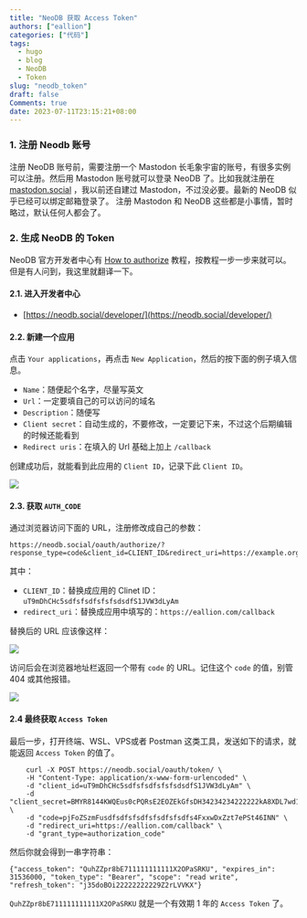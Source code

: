```yaml
---
title: "NeoDB 获取 Access Token"
authors: ["eallion"]
categories: ["代码"]
tags: 
  - hugo
  - blog
  - NeoDB
  - Token
slug: "neodb_token"
draft: false
Comments: true
date: 2023-07-11T23:15:21+08:00
---
```


### 1. 注册 Neodb 账号

注册 NeoDB 账号前，需要注册一个 Mastodon 长毛象宇宙的账号，有很多实例可以注册。然后用 Mastodon 账号就可以登录 NeoDB 了。比如我就注册在 [mastodon.social](https://mastodon.social/@eallion) ，我以前还自建过 Mastodon，不过没必要。最新的 NeoDB 似乎已经可以绑定邮箱登录了。
注册 Mastodon 和 NeoDB 这些都是小事情，暂时略过，默认任何人都会了。

### 2. 生成 NeoDB 的 Token

NeoDB 官方开发者中心有 [How to authorize](https://neodb.social/developer/) 教程，按教程一步一步来就可以。
但是有人问到，我这里就翻译一下。

#### 2.1. 进入开发者中心

- [https://neodb.social/developer/](https://neodb.social/developer/)

#### 2.2. 新建一个应用

点击 `Your applications`，再点击 `New Application`，然后的按下面的例子填入信息。

- `Name`：随便起个名字，尽量写英文
- `Url`：一定要填自己的可以访问的域名
- `Description`：随便写
- `Client secret`：自动生成的，不要修改，一定要记下来，不过这个后期编辑的时候还能看到
- `Redirect uris`：在填入的 Url 基础上加上 `/callback`

创建成功后，就能看到此应用的 `Client ID`，记录下此 `Client ID`。

![](https://images.eallion.com/images/2023/07/creat_app.png)

#### 2.3. 获取 `AUTH_CODE`

通过浏览器访问下面的 URL，注册修改成自己的参数：

```
https://neodb.social/oauth/authorize/?response_type=code&client_id=CLIENT_ID&redirect_uri=https://example.org/callback
```

其中：

- `CLIENT_ID`：替换成应用的 Clinet ID：`uT9mDhCHc5sdfsfsdfsfsfsdsdfS1JVW3dLyAm`
- `redirect_uri`：替换成应用中填写的：`https://eallion.com/callback`

替换后的 URL 应该像这样：

![](https://images.eallion.com/images/2023/07/authorize.png)

访问后会在浏览器地址栏返回一个带有 `code` 的 URL。记住这个 `code` 的值，别管 404 或其他报错。

![](https://images.eallion.com/images/2023/07/code.png)

#### 2.4 最终获取 `Access Token`

最后一步，打开终端、WSL、VPS或者 Postman 这类工具，发送如下的请求，就能返回 `Access Token` 的值了。

```
    curl -X POST https://neodb.social/oauth/token/ \
    -H "Content-Type: application/x-www-form-urlencoded" \
    -d "client_id=uT9mDhCHc5sdfsfsdfsfsfsdsdfS1JVW3dLyAm" \
    -d "client_secret=BMYR8144KWQEus0cPQRsE2EOZEkGfsDH34234234222222kA8XDL7wd1sgpDybvxMhvEyDUU5V0evZd8gKWhL2" \
    -d "code=pjFoZSzmFusdfsdfsfsdfsfsdfsfsdfs4FxxwDxZzt7ePSt46INN" \
    -d "redirect_uri=https://eallion.com/callback" \
    -d "grant_type=authorization_code"
```

然后你就会得到一串字符串：

```
{"access_token": "QuhZZpr8bE711111111111X2OPaSRKU", "expires_in": 31536000, "token_type": "Bearer", "scope": "read write", "refresh_token": "j35doBOi22222222229Z2rLVVKX"}
```

`QuhZZpr8bE711111111111X2OPaSRKU` 就是一个有效期 1 年的 `Access Token` 了。
